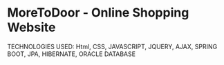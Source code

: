 # MoreToDoor - Online Shopping Website
TECHNOLOGIES USED:
Html,
CSS,
JAVASCRIPT,
JQUERY,
AJAX,
SPRING BOOT,
JPA,
HIBERNATE,
ORACLE DATABASE
